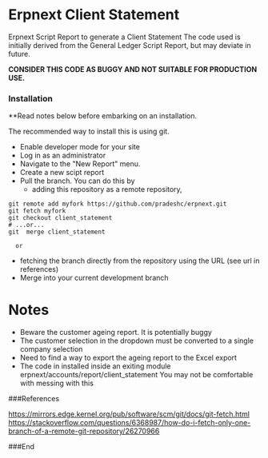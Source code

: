 # Erpnext Client Statement

Erpnext Script Report to generate a Client Statement
The code used is initially derived from the General Ledger Script Report, but may deviate in future.

**CONSIDER THIS CODE AS BUGGY AND NOT SUITABLE FOR PRODUCTION USE.**


### Installation

**Read notes below before embarking on an installation.

The recommended way to install this is using git.

- Enable developer mode for your site
- Log in as an administrator
- Navigate to the "New Report" menu.
- Create a new scipt report
- Pull the branch. You can do this by
   - adding this repository as a remote repository, 
```
git remote add myfork https://github.com/pradeshc/erpnext.git
git fetch myfork
git checkout client_statement
# ...or...
git  merge client_statement
```
      or
   -  fetching the branch directly from the repository using the URL (see url in references)
- Merge into your current development branch


# Notes

- Beware the customer ageing report. It is potentially buggy
- The customer selection in the dropdown must be converted to a single company selection
- Need to find a way to export the ageing report to the Excel export
- The code in installed inside an exiting module
   erpnext/accounts/report/client_statement
  You may not be comfortable with messing with this
 

###References

https://mirrors.edge.kernel.org/pub/software/scm/git/docs/git-fetch.html
https://stackoverflow.com/questions/6368987/how-do-i-fetch-only-one-branch-of-a-remote-git-repository/26270966

###End
